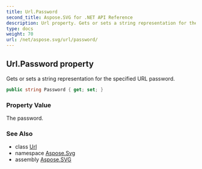 ```yaml
---
title: Url.Password
second_title: Aspose.SVG for .NET API Reference
description: Url property. Gets or sets a string representation for the specified URL password
type: docs
weight: 70
url: /net/aspose.svg/url/password/
---
```

## Url.Password property

Gets or sets a string representation for the specified URL password.

```csharp
public string Password { get; set; }
```

### Property Value

The password.

### See Also

* class [Url](../)
* namespace [Aspose.Svg](../../../aspose.svg/)
* assembly [Aspose.SVG](../../../)
